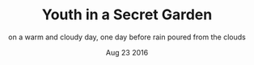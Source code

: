 ---
layout 										: catalog-slide
title 										:  "Youth in a Secret Garden"
date 											:   'Aug 23 2016'
year 											:	'2015'
featured 									: "yes"
featured-rank 						: "7"

img-path									: /assets/images/drink.jpg

subtitle									: "on a warm and cloudy day, one day before rain poured from the clouds"
category									: "photo serie"
index-location						: "p5"

slide1 										: "intro-slide"
intro-slide_img 					: http://placehold.it/1400x933
intro-slide_title 				: introduction here
intro-slide_copy 					: "On a warm and cloudy evening, before the rain poured out of the clouds, the sky was a bright, beautiful orange with shadows of green - a rainbow before the storm. Featuring Chavon and her kimono."

slide2 										: "three-fold-slide"
three-fold-slide_img1 		: /assets/images/test-hendrix.jpg
three-fold-slide_img2 		: /assets/images/test-hendrix.jpg
three-fold-slide_img3 		: /assets/images/test-hendrix.jpg

slide3 										: "one-in-one-slide"
one-in-one_img-cover 			: /assets/images/test-hendrix.jpg
one-in-one_img-inner 			: /assets/images/test-hendrix.jpg

slide4 										: "full-width-slide1"
full-width_img1 					: /assets/images/test-hendrix.jpg

slide5 										: "two-plus-one-slide"
twoplus_img1 							: /assets/images/test-hendrix.jpg
twoplus_img2 							: /assets/images/test-hendrix.jpg
oneplus_img3 							: /assets/images/test-hendrix.jpg

slide6 										: "full-width-slide2"
full-width_img2 					: /assets/images/test-hendrix.jpg

slide7 										: "fin-slide"
fin-slide_img 						: /assets/images/test-hendrix.jpg
---